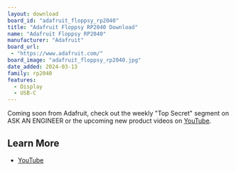 ```yaml
---
layout: download
board_id: "adafruit_floppsy_rp2040"
title: "Adafruit Floppsy RP2040 Download"
name: "Adafruit Floppsy RP2040"
manufacturer: "Adafruit"
board_url:
 - "https://www.adafruit.com/"
board_image: "adafruit_floppsy_rp2040.jpg"
date_added: 2024-03-13
family: rp2040
features:
  - Display
  - USB-C
---
```


Coming soon from Adafruit, check out the weekly "Top Secret" segment on ASK AN ENGINEER or the upcoming new product videos on [YouTube](https://www.youtube.com/adafruit).

## Learn More

* [YouTube](https://youtu.be/qldx4CtDDGs?si=ceHoqA7LALtyojni)
